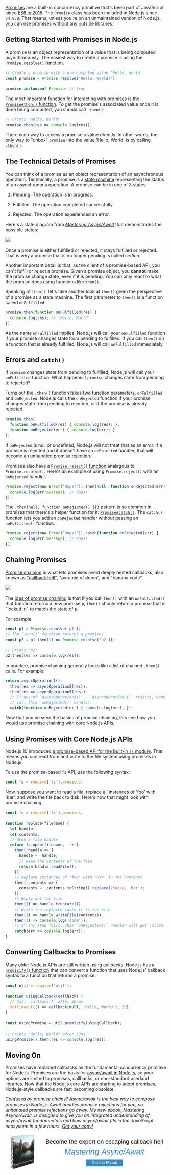 [Promises](https://developer.mozilla.org/en-US/docs/Web/JavaScript/Reference/Global_Objects/Promise) are a built-in concurrency primitive that's been part of JavaScript since [ES6 in 2015](https://www.w3schools.com/js/js_es6.asp). The `Promise` class has been included in Node.js since `v4.0.0`. That means, unless you're on an unmaintained version of Node.js, you can use promises without any outside libraries.

Getting Started with Promises in Node.js
-------------------------------------

A promise is an object representation of a value that is being computed asynchronously. The easiest way to create a promise is using the [`Promise.resolve()` function](https://developer.mozilla.org/en-US/docs/Web/JavaScript/Reference/Global_Objects/Promise/resolve).

```javascript
// Create a promise with a pre-computed value 'Hello, World'
const promise = Promise.resolve('Hello, World!');

promise instanceof Promise; // true
```

The most important function for interacting with promises is the [`Promise#then()` function](https://developer.mozilla.org/en-US/docs/Web/JavaScript/Reference/Global_Objects/Promise/then). To get the promise's associated value once it is done being computed, you should call `.then()`:

```javascript
// Prints "Hello, World"
promise.then(res => console.log(res));
```

There is no way to access a promise's value directly. In other words, the only way to "unbox" `promise` into the value 'Hello, World' is by calling `.then()`.

The Technical Details of Promises
---------------------------------

You can think of a promise as an object representation of an asynchronous operation. Technically, a promise is a [state machine](https://en.wikipedia.org/wiki/Finite-state_machine) representing the status of an asynchronous operation. A promise can be in one of 3 states:

1) Pending. The operation is in progress.

2) Fulfilled. The operation completed successfully.

3) Rejected. The operation experienced an error.

Here's a state diagram from [_Mastering Async/Await_](http://asyncawait.net/) that demonstrates the possible states:

<img src="https://i.imgur.com/hq1nYXo.png">

Once a promise is either fulfilled or rejected, it stays fulfilled or rejected. That is why a promise that is no longer pending is called _settled_.

Another important detail is that, as the client of a promise-based API, you can't fulfill or reject a promise. Given a promise object, you **cannot** make the promise change state, even if it is pending. You can only react to what the promise does using functions like `then()`.

Speaking of `then()`, let's take another look at `then()` given the perspective of a promise as a state machine. The first parameter to `then()` is a function called `onFulfilled`.

```javascript
promise.then(function onFulfilled(res) {
  console.log(res); // 'Hello, World'
});
```

As the name `onFulfilled` implies, Node.js will call your `onFulfilled` function if your promise changes state from pending to fulfilled. If you call `then()` on a function that is already fulfilled, Node.js will call `onFulfilled` immediately.

Errors and `catch()`
--------------------

If `promise` changes state from pending to fulfilled, Node.js will call your `onFulfilled` function. What happens if `promise` changes state from pending to rejected?

Turns out the `.then()` function takes two function parameters, `onFulfilled` and `onRejected`. Node.js calls the `onRejected` function if your promise changes state from pending to rejected, or if the promise is already rejected.

```javascript
promise.then(
  function onFulfilled(res) { console.log(res); },
  function onRejected(err) { console.log(err); }
);
```

If `onRejected` is null or undefined, Node.js will not treat that as an error. If a promise is rejected and it doesn't have an `onRejected` handler, that will become an [unhandled promise rejection](http://thecodebarbarian.com/unhandled-promise-rejections-in-node.js.html).

Promises also have a [`Promise.reject()` function](https://developer.mozilla.org/en-US/docs/Web/JavaScript/Reference/Global_Objects/Promise/reject) analagous to `Promise.resolve()`. Here's an example of using `Promise.reject()` with an `onRejected` handler.

```javascript
Promise.reject(new Error('Oops!')).then(null, function onRejected(err) {
  console.log(err.message); // Oops!
});
```

The `.then(null, function onRejected() {})` pattern is so common in promises that there's a helper function for it: [`Promise#catch()`](https://developer.mozilla.org/en-US/docs/Web/JavaScript/Reference/Global_Objects/Promise/catch). The `catch()` function lets you add an `onRejected` handler without passing an `onFulfilled()` function.

```javascript
Promise.reject(new Error('Oops!')).catch(function onRejected(err) {
  console.log(err.message); // Oops!
});
```

Chaining Promises
-----------------

[Promise chaining](https://javascript.info/promise-chaining) is what lets promises avoid deeply nested callbacks, also known as ["callback hell"](https://thecodebarbarian.com/2015/03/20/callback-hell-is-a-myth), "pyramid of doom", and "banana code".

<img src="https://cdn-images-1.medium.com/max/1200/1*Co0gr64Uo5kSg89ukFD2dw.jpeg">

The [idea of promise chaining](https://thecodebarbarian.com/write-your-own-node-js-promise-library-from-scratch.html#promise-chaining-github-gist-https-gist-github-com-vkarpov15-3efc81fa998ff5be42f4559d2f213f1e-) is that if you call `then()` with an `onFulfilled()` that function returns a new promise `p`, `then()` should return a promise that is ["locked in"](http://www.ecma-international.org/ecma-262/6.0/#sec-promise-objects) to match the state of `p`.

For example:

```javascript
const p1 = Promise.resolve('p1');
// The `then()` function returns a promise!
const p2 = p1.then(() => Promise.resolve('p2'));

// Prints "p2"
p2.then(res => console.log(res));
```

In practice, promise chaining generally looks like a list of chained `.then()` calls. For example:

```javascript
return asyncOperation1().
  then(res => asyncOperation2(res)).
  then(res => asyncOperation3(res)).
  // If any of `asyncOperation1()` - `asyncOperation3()` rejects, Node will
  // call this `onRejected()` handler.
  catch(function onRejected(err) { console.log(err); });
```

Now that you've seen the basics of promise chaining, lets see how you would use promise chaining with core Node.js APIs.

Using Promises with Core Node.js APIs
-------------------------------------

Node.js 10 introduced [a promise-based API for the built-in `fs` module](https://nodejs.org/api/fs.html#fs_fs_promises_api). That means you can read from and write to the file system using promises in Node.js.

To use the promise-based `fs` API, use the following syntax:

```javascript
const fs = require('fs').promises;
```

Now, suppose you want to read a file, replace all instances of 'foo' with 'bar', and write the file back to disk. Here's how that might look with promise chaining.

```javascript
const fs = require('fs').promises;

function replace(filename) {
  let handle;
  let contents;
  // Open a file handle
  return fs.open(filename, 'r+').
    then(_handle => {
      handle = _handle;
      // Read the contents of the file
      return handle.readFile();
    }).
    // Replace instances of 'foo' with 'bar' in the contents
    then(_contents => {
      contents = _contents.toString().replace(/foo/g, 'bar');
    }).
    // Empty out the file
    then(() => handle.truncate()).
    // Write the replaced contents to the file
    then(() => handle.writeFile(contents)).
    then(() => console.log('done')).
    // If any step fails, this `onRejected()` handler will get called.
    catch(err => console.log(err));
}
```

Converting Callbacks to Promises
--------------------------------

Many older Node.js APIs are still written using callbacks. Node.js has a [`promisify()` function](https://nodejs.org/dist/latest-v8.x/docs/api/util.html#util_util_promisify_original) that can convert a function that uses Node.js' callback syntax to a function that returns a promise.

```javascript
const util = require('util');

function usingCallback(callback) {
  // Call `callback()` after 50 ms
  setTimeout(() => callback(null, 'Hello, World'), 50);
}

const usingPromise = util.promisify(usingCallback);

// Prints "Hello, World" after 50ms.
usingPromise().then(res => console.log(res));
```

Moving On
---------

Promises have replaced callbacks as the fundamental concurrency primitive for Node.js. Promises are the basis for [async/await in Node.js](http://thecodebarbarian.com/80-20-guide-to-async-await-in-node.js), so your options are limited to promises, callbacks, or non-standard userland libraries. Now that the Node.js core APIs are starting to adopt promises, Node.js-style callbacks are fast becoming obsolete.

*Confused by promise chains? [Async/await](https://developer.mozilla.org/en-US/docs/Web/JavaScript/Reference/Statements/async_function) is the best way to compose promises in Node.js. Await handles promise rejections for you, so unhandled promise rejections go away. My new ebook, Mastering Async/Await, is designed to give you an integrated understanding of async/await fundamentals and how async/await fits in the JavaScript ecosystem in a few hours. <a href="http://asyncawait.net/">Get your copy!</a>*

<a href="http://asyncawait.net/?utm_source=thecodebarbarian&utm_campaign=trailingbanner" class="async-await-banner"><img src="/images/asyncawait.png"/></a>